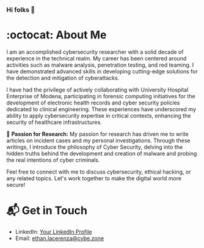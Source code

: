 ### Hi folks 👋

# :octocat: About Me

I am an accomplished cybersecurity researcher with a solid decade of experience in the technical realm. My career has been centered around activities such as malware analysis, penetration testing, and red teaming. I have demonstrated advanced skills in developing cutting-edge solutions for the detection and mitigation of cyberattacks.

I have had the privilege of actively collaborating with University Hospital Enterprise of Modena, participating in forensic computing initiatives for the development of electronic health records and cyber security policies dedicated to clinical engineering. These experiences have underscored my ability to apply cybersecurity expertise in critical contexts, enhancing the security of healthcare infrastructures.

📝 **Passion for Research:** My passion for research has driven me to write articles on incident cases and my personal investigations. Through these writings, I introduce the philosophy of Cyber Security, delving into the hidden truths behind the development and creation of malware and probing the real intentions of cyber criminals.



Feel free to connect with me to discuss cybersecurity, ethical hacking, or any related topics. Let's work together to make the digital world more secure!

# 📬 Get in Touch

- LinkedIn: [Your LinkedIn Profile](https://www.linkedin.com/in/ethanlacerenza/)
- Email: ethan.lacerenza@cybe.zone

